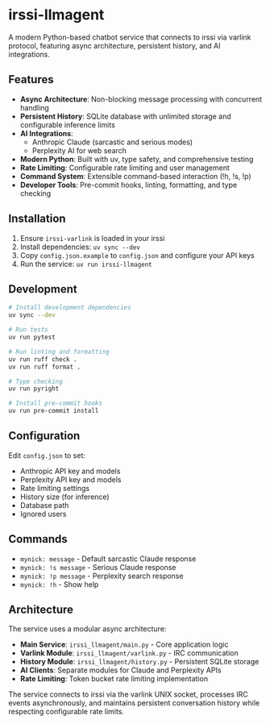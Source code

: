 # irssi-llmagent

A modern Python-based chatbot service that connects to irssi via varlink protocol, featuring async architecture, persistent history, and AI integrations.

## Features

- **Async Architecture**: Non-blocking message processing with concurrent handling
- **Persistent History**: SQLite database with unlimited storage and configurable inference limits
- **AI Integrations**:
  - Anthropic Claude (sarcastic and serious modes)
  - Perplexity AI for web search
- **Modern Python**: Built with uv, type safety, and comprehensive testing
- **Rate Limiting**: Configurable rate limiting and user management
- **Command System**: Extensible command-based interaction (!h, !s, !p)
- **Developer Tools**: Pre-commit hooks, linting, formatting, and type checking

## Installation

1. Ensure `irssi-varlink` is loaded in your irssi
2. Install dependencies: `uv sync --dev`
3. Copy `config.json.example` to `config.json` and configure your API keys
4. Run the service: `uv run irssi-llmagent`

## Development

```bash
# Install development dependencies
uv sync --dev

# Run tests
uv run pytest

# Run linting and formatting
uv run ruff check .
uv run ruff format .

# Type checking
uv run pyright

# Install pre-commit hooks
uv run pre-commit install
```

## Configuration

Edit `config.json` to set:
- Anthropic API key and models
- Perplexity API key and models
- Rate limiting settings
- History size (for inference)
- Database path
- Ignored users

## Commands

- `mynick: message` - Default sarcastic Claude response
- `mynick: !s message` - Serious Claude response
- `mynick: !p message` - Perplexity search response
- `mynick: !h` - Show help

## Architecture

The service uses a modular async architecture:
- **Main Service**: `irssi_llmagent/main.py` - Core application logic
- **Varlink Module**: `irssi_llmagent/varlink.py` - IRC communication
- **History Module**: `irssi_llmagent/history.py` - Persistent SQLite storage
- **AI Clients**: Separate modules for Claude and Perplexity APIs
- **Rate Limiting**: Token bucket rate limiting implementation

The service connects to irssi via the varlink UNIX socket, processes IRC events asynchronously, and maintains persistent conversation history while respecting configurable rate limits.
